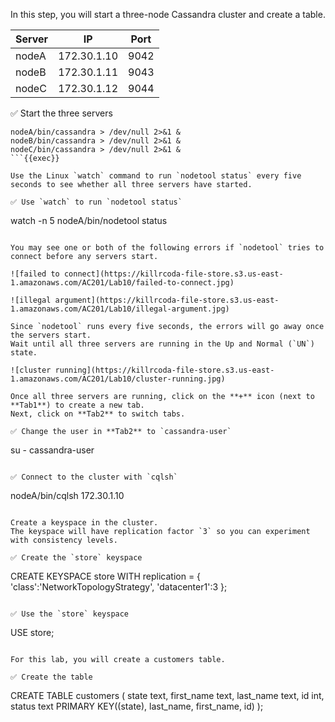 In this step, you will start a three-node Cassandra cluster and create a table.

| Server | IP | Port |
| ----------- | ----------- | ----------- |
| nodeA | 172.30.1.10 | 9042 |
| nodeB | 172.30.1.11 | 9043 |
| nodeC | 172.30.1.12 | 9044 |

✅ Start the three servers 
```
nodeA/bin/cassandra > /dev/null 2>&1 &
nodeB/bin/cassandra > /dev/null 2>&1 &
nodeC/bin/cassandra > /dev/null 2>&1 &
```{{exec}}

Use the Linux `watch` command to run `nodetool status` every five seconds to see whether all three servers have started.

✅ Use `watch` to run `nodetool status`
```
watch -n 5 nodeA/bin/nodetool status
```{{exec}}

You may see one or both of the following errors if `nodetool` tries to connect before any servers start.

![failed to connect](https://killrcoda-file-store.s3.us-east-1.amazonaws.com/AC201/Lab10/failed-to-connect.jpg)

![illegal argument](https://killrcoda-file-store.s3.us-east-1.amazonaws.com/AC201/Lab10/illegal-argument.jpg)

Since `nodetool` runs every five seconds, the errors will go away once the servers start.
Wait until all three servers are running in the Up and Normal (`UN`) state.

![cluster running](https://killrcoda-file-store.s3.us-east-1.amazonaws.com/AC201/Lab10/cluster-running.jpg)

Once all three servers are running, click on the **+** icon (next to **Tab1**) to create a new tab.
Next, click on **Tab2** to switch tabs.

✅ Change the user in **Tab2** to `cassandra-user`
```
su - cassandra-user
```{{exec}}

✅ Connect to the cluster with `cqlsh` 
```
nodeA/bin/cqlsh 172.30.1.10
```{{exec}}

Create a keyspace in the cluster.
The keyspace will have replication factor `3` so you can experiment with consistency levels.

✅ Create the `store` keyspace
```
CREATE KEYSPACE store WITH replication = {
  'class':'NetworkTopologyStrategy',
  'datacenter1':3
};
```{{exec}}

✅ Use the `store` keyspace
```
USE store;
```{{exec}}

For this lab, you will create a customers table.

✅ Create the table
```
CREATE TABLE customers (
  state text,
  first_name text,
  last_name text,
  id int,
  status text
  PRIMARY KEY((state), last_name, first_name, id)
);
```{{exec}}
